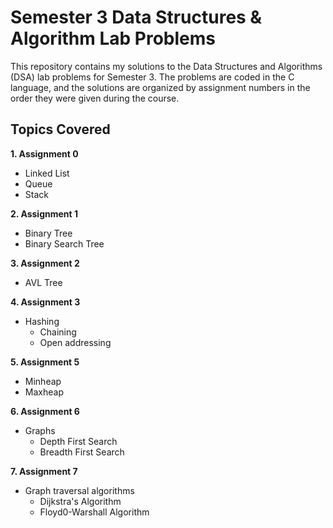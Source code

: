 # Semester 3 Data Structures & Algorithm Lab Problems

This repository contains my solutions to the Data Structures and Algorithms (DSA) lab problems for Semester 3. The problems are coded in the C language, and the solutions are organized by assignment numbers in the order they were given during the course.

## Topics Covered

**1. Assignment 0**
   - Linked List
   - Queue
   - Stack

**2. Assignment 1**
   - Binary Tree
   - Binary Search Tree

**3. Assignment 2**
   - AVL Tree

**4. Assignment 3**
   - Hashing
      - Chaining
      - Open addressing

**5. Assignment 5**
   - Minheap
   - Maxheap

**6. Assignment 6**
   - Graphs
      - Depth First Search
      - Breadth First Search

**7. Assignment 7**
   - Graph traversal algorithms
      - Dijkstra's Algorithm
      - Floyd0-Warshall Algorithm
